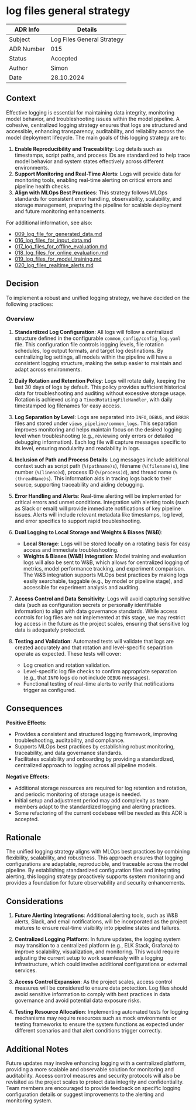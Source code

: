 # log files general strategy

| ADR Info            | Details                      |
|---------------------|------------------------------|
| Subject             | Log Files General Strategy   |
| ADR Number          | 015                          |
| Status              | Accepted                     |
| Author              | Simon                        |
| Date                | 28.10.2024                   |


## Context

Effective logging is essential for maintaining data integrity, monitoring model behavior, and troubleshooting issues within the model pipeline. A cohesive, centralized logging strategy ensures that logs are structured and accessible, enhancing transparency, auditability, and reliability across the model deployment lifecycle. The main goals of this logging strategy are to:

1. **Enable Reproducibility and Traceability**: Log details such as timestamps, script paths, and process IDs are standardized to help trace model behavior and system states effectively across different environments.
2. **Support Monitoring and Real-Time Alerts**: Logs will provide data for monitoring tools, enabling real-time alerting on critical errors and pipeline health checks.
3. **Align with MLOps Best Practices**: This strategy follows MLOps standards for consistent error handling, observability, scalability, and storage management, preparing the pipeline for scalable deployment and future monitoring enhancements.

For additional information, see also: 
- [009_log_file_for_generated_data.md](009_log_file_for_generated_data.md) 
- [016_log_files_for_input_data.md](016_log_files_for_input_data.md) 
- [017_log_files_for_offline_evaluation.md](017_log_files_for_offline_evaluation.md) 
- [018_log_files_for_online_evaluation.md](018_log_files_for_online_evaluation.md) 
- [019_log_files_for_model_training.md](019_log_files_for_model_training.md) 
- [020_log_files_realtime_alerts.md](020_log_files_realtime_alerts.md) 

## Decision

To implement a robust and unified logging strategy, we have decided on the following practices:

### Overview

1. **Standardized Log Configuration**: All logs will follow a centralized structure defined in the configurable `common_config/config_log.yaml` file. This configuration file controls logging levels, file rotation schedules, log output formats, and target log destinations. By centralizing log settings, all models within the pipeline will have a consistent logging structure, making the setup easier to maintain and adapt across environments.

2. **Daily Rotation and Retention Policy**: Logs will rotate daily, keeping the last 30 days of logs by default. This policy provides sufficient historical data for troubleshooting and auditing without excessive storage usage. Rotation is achieved using a `TimedRotatingFileHandler`, with daily timestamped log filenames for easy access.

3. **Log Separation by Level**: Logs are separated into `INFO`, `DEBUG`, and `ERROR` files and stored under `views_pipeline/common_logs`. This separation improves monitoring and helps maintain focus on the desired logging level when troubleshooting (e.g., reviewing only errors or detailed debugging information). Each log file will capture messages specific to its level, ensuring modularity and readability in logs.

4. **Inclusion of Path and Process Details**: Log messages include additional context such as script path (`%(pathname)s`), filename (`%(filename)s`), line number (`%(lineno)d`), process ID (`%(process)d`), and thread name (`%(threadName)s`). This information aids in tracing logs back to their source, supporting traceability and aiding debugging.

5. **Error Handling and Alerts**: Real-time alerting will be implemented for critical errors and unmet conditions. Integration with alerting tools (such as Slack or email) will provide immediate notifications of key pipeline issues. Alerts will include relevant metadata like timestamps, log level, and error specifics to support rapid troubleshooting.

6. **Dual Logging to Local Storage and Weights & Biases (W&B)**:
   - **Local Storage**: Logs will be stored locally on a rotating basis for easy access and immediate troubleshooting.
   - **Weights & Biases (W&B) Integration**: Model training and evaluation logs will also be sent to W&B, which allows for centralized logging of metrics, model performance tracking, and experiment comparison. The W&B integration supports MLOps best practices by making logs easily searchable, taggable (e.g., by model or pipeline stage), and accessible for experiment analysis and auditing.

7. **Access Control and Data Sensitivity**: Logs will avoid capturing sensitive data (such as configuration secrets or personally identifiable information) to align with data governance standards. While access controls for log files are not implemented at this stage, we may restrict log access in the future as the project scales, ensuring that sensitive log data is adequately protected.

8. **Testing and Validation**: Automated tests will validate that logs are created accurately and that rotation and level-specific separation operate as expected. These tests will cover:
   - Log creation and rotation validation.
   - Level-specific log file checks to confirm appropriate separation (e.g., that `INFO` logs do not include `DEBUG` messages).
   - Functional testing of real-time alerts to verify that notifications trigger as configured.

## Consequences

**Positive Effects:**
- Provides a consistent and structured logging framework, improving troubleshooting, auditability, and compliance.
- Supports MLOps best practices by establishing robust monitoring, traceability, and data governance standards.
- Facilitates scalability and onboarding by providing a standardized, centralized approach to logging across all pipeline models.

**Negative Effects:**
- Additional storage resources are required for log retention and rotation, and periodic monitoring of storage usage is needed.
- Initial setup and adjustment period may add complexity as team members adapt to the standardized logging and alerting practices.
- Some refactoring of the current codebase will be needed as this ADR is accepted.

## Rationale

The unified logging strategy aligns with MLOps best practices by combining flexibility, scalability, and robustness. This approach ensures that logging configurations are adaptable, reproducible, and traceable across the model pipeline. By establishing standardized configuration files and integrating alerting, this logging strategy proactively supports system monitoring and provides a foundation for future observability and security enhancements.

## Considerations

1. **Future Alerting Integrations**: Additional alerting tools, such as W&B alerts, Slack, and email notifications, will be incorporated as the project matures to ensure real-time visibility into pipeline states and failures.

2. **Centralized Logging Platform**: In future updates, the logging system may transition to a centralized platform (e.g., ELK Stack, Grafana) to improve scalability, visualization, and monitoring. This would require adjusting the current setup to work seamlessly with a logging infrastructure, which could involve additional configurations or external services.

3. **Access Control Expansion**: As the project scales, access control measures will be considered to ensure data protection. Log files should avoid sensitive information to comply with best practices in data governance and avoid potential data exposure risks.

4. **Testing Resource Allocation**: Implementing automated tests for logging mechanisms may require resources such as mock environments or testing frameworks to ensure the system functions as expected under different scenarios and that alert conditions trigger correctly.

## Additional Notes

Future updates may involve enhancing logging with a centralized platform, providing a more scalable and observable solution for monitoring and auditability. Access control measures and security protocols will also be revisited as the project scales to protect data integrity and confidentiality. Team members are encouraged to provide feedback on specific logging configuration details or suggest improvements to the alerting and monitoring system.

